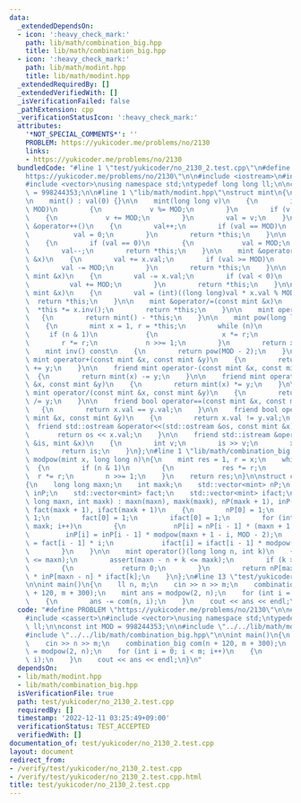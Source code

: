 ```yaml
---
data:
  _extendedDependsOn:
  - icon: ':heavy_check_mark:'
    path: lib/math/combination_big.hpp
    title: lib/math/combination_big.hpp
  - icon: ':heavy_check_mark:'
    path: lib/math/modint.hpp
    title: lib/math/modint.hpp
  _extendedRequiredBy: []
  _extendedVerifiedWith: []
  _isVerificationFailed: false
  _pathExtension: cpp
  _verificationStatusIcon: ':heavy_check_mark:'
  attributes:
    '*NOT_SPECIAL_COMMENTS*': ''
    PROBLEM: https://yukicoder.me/problems/no/2130
    links:
    - https://yukicoder.me/problems/no/2130
  bundledCode: "#line 1 \"test/yukicoder/no_2130_2.test.cpp\"\n#define PROBLEM \"\
    https://yukicoder.me/problems/no/2130\"\n\n#include <iostream>\n#include <cassert>\n\
    #include <vector>\nusing namespace std;\ntypedef long long ll;\n\nconst int MOD\
    \ = 998244353;\n\n#line 1 \"lib/math/modint.hpp\"\nstruct mint\n{\n    int val;\n\
    \n    mint() : val(0) {}\n\n    mint(long long v)\n    {\n        if (abs(v) >=\
    \ MOD)\n        {\n            v %= MOD;\n        }\n        if (v < 0)\n    \
    \    {\n            v += MOD;\n        }\n        val = v;\n    }\n\n    mint\
    \ &operator++()\n    {\n        val++;\n        if (val == MOD)\n        {\n \
    \           val = 0;\n        }\n        return *this;\n    }\n\n    mint &operator--()\n\
    \    {\n        if (val == 0)\n        {\n            val = MOD;\n        }\n\
    \        val--;\n        return *this;\n    }\n\n    mint &operator+=(const mint\
    \ &x)\n    {\n        val += x.val;\n        if (val >= MOD)\n        {\n    \
    \        val -= MOD;\n        }\n        return *this;\n    }\n\n    mint &operator-=(const\
    \ mint &x)\n    {\n        val -= x.val;\n        if (val < 0)\n        {\n  \
    \          val += MOD;\n        }\n        return *this;\n    }\n\n    mint &operator*=(const\
    \ mint &x)\n    {\n        val = (int)((long long)val * x.val % MOD);\n      \
    \  return *this;\n    }\n\n    mint &operator/=(const mint &x)\n    {\n      \
    \  *this *= x.inv();\n        return *this;\n    }\n\n    mint operator-()\n \
    \   {\n        return mint() - *this;\n    }\n\n    mint pow(long long n) const\n\
    \    {\n        mint x = 1, r = *this;\n        while (n)\n        {\n       \
    \     if (n & 1)\n            {\n                x *= r;\n            }\n    \
    \        r *= r;\n            n >>= 1;\n        }\n        return x;\n    }\n\n\
    \    mint inv() const\n    {\n        return pow(MOD - 2);\n    }\n\n    friend\
    \ mint operator+(const mint &x, const mint &y)\n    {\n        return mint(x)\
    \ += y;\n    }\n\n    friend mint operator-(const mint &x, const mint &y)\n  \
    \  {\n        return mint(x) -= y;\n    }\n\n    friend mint operator*(const mint\
    \ &x, const mint &y)\n    {\n        return mint(x) *= y;\n    }\n\n    friend\
    \ mint operator/(const mint &x, const mint &y)\n    {\n        return mint(x)\
    \ /= y;\n    }\n\n    friend bool operator==(const mint &x, const mint &y)\n \
    \   {\n        return x.val == y.val;\n    }\n\n    friend bool operator!=(const\
    \ mint &x, const mint &y)\n    {\n        return x.val != y.val;\n    }\n\n  \
    \  friend std::ostream &operator<<(std::ostream &os, const mint &x)\n    {\n \
    \       return os << x.val;\n    }\n\n    friend std::istream &operator>>(std::istream\
    \ &is, mint &x)\n    {\n        int v;\n        is >> v;\n        x = mint(v);\n\
    \        return is;\n    }\n};\n#line 1 \"lib/math/combination_big.hpp\"\nmint\
    \ modpow(mint x, long long n)\n{\n    mint res = 1, r = x;\n    while (n)\n  \
    \  {\n        if (n & 1)\n        {\n            res *= r;\n        }\n      \
    \  r *= r;\n        n >>= 1;\n    }\n    return res;\n}\n\nstruct combination_big\n\
    {\n    long long maxn;\n    int maxk;\n    std::vector<mint> nP;\n    std::vector<mint>\
    \ inP;\n    std::vector<mint> fact;\n    std::vector<mint> ifact;\n\n    combination_big(long\
    \ long maxn, int maxk) : maxn(maxn), maxk(maxk), nP(maxk + 1), inP(maxk + 1),\
    \ fact(maxk + 1), ifact(maxk + 1)\n    {\n        nP[0] = 1;\n        inP[0] =\
    \ 1;\n        fact[0] = 1;\n        ifact[0] = 1;\n        for (int i = 1; i <=\
    \ maxk; i++)\n        {\n            nP[i] = nP[i - 1] * (maxn + 1 - i);\n   \
    \         inP[i] = inP[i - 1] * modpow(maxn + 1 - i, MOD - 2);\n            fact[i]\
    \ = fact[i - 1] * i;\n            ifact[i] = ifact[i - 1] * modpow(i, MOD - 2);\n\
    \        }\n    }\n\n    mint operator()(long long n, int k)\n    {\n        assert(n\
    \ <= maxn);\n        assert(maxn - n + k <= maxk);\n        if (k > n || k < 0)\n\
    \        {\n            return 0;\n        }\n        return nP[maxn - n + k]\
    \ * inP[maxn - n] * ifact[k];\n    }\n};\n#line 13 \"test/yukicoder/no_2130_2.test.cpp\"\
    \n\nint main()\n{\n    ll n, m;\n    cin >> n >> m;\n    combination_big com(n\
    \ + 120, m + 300);\n    mint ans = modpow(2, n);\n    for (int i = 0; i < m; i++)\n\
    \    {\n        ans -= com(n, i);\n    }\n    cout << ans << endl;\n}\n"
  code: "#define PROBLEM \"https://yukicoder.me/problems/no/2130\"\n\n#include <iostream>\n\
    #include <cassert>\n#include <vector>\nusing namespace std;\ntypedef long long\
    \ ll;\n\nconst int MOD = 998244353;\n\n#include \"../../lib/math/modint.hpp\"\n\
    #include \"../../lib/math/combination_big.hpp\"\n\nint main()\n{\n    ll n, m;\n\
    \    cin >> n >> m;\n    combination_big com(n + 120, m + 300);\n    mint ans\
    \ = modpow(2, n);\n    for (int i = 0; i < m; i++)\n    {\n        ans -= com(n,\
    \ i);\n    }\n    cout << ans << endl;\n}\n"
  dependsOn:
  - lib/math/modint.hpp
  - lib/math/combination_big.hpp
  isVerificationFile: true
  path: test/yukicoder/no_2130_2.test.cpp
  requiredBy: []
  timestamp: '2022-12-11 03:25:49+09:00'
  verificationStatus: TEST_ACCEPTED
  verifiedWith: []
documentation_of: test/yukicoder/no_2130_2.test.cpp
layout: document
redirect_from:
- /verify/test/yukicoder/no_2130_2.test.cpp
- /verify/test/yukicoder/no_2130_2.test.cpp.html
title: test/yukicoder/no_2130_2.test.cpp
---
```

